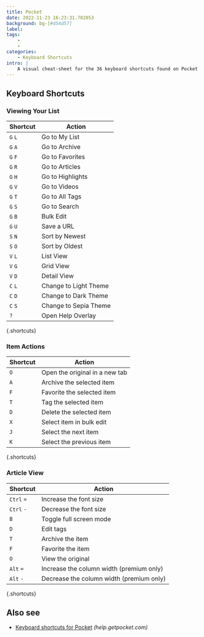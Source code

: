 ```yaml
---
title: Pocket
date: 2022-11-23 16:23:31.702053
background: bg-[#d54d57]
label: 
tags: 
    - 
    - 
categories:
    - Keyboard Shortcuts
intro: |
    A visual cheat-sheet for the 36 keyboard shortcuts found on Pocket for Web
---
```




Keyboard Shortcuts
------------------



### Viewing Your List

Shortcut | Action
---|---
`G` `L`  | Go to My List
`G` `A`  | Go to Archive
`G` `F`  | Go to Favorites
`G` `R`  | Go to Articles
`G` `H`  | Go to Highlights
`G` `V`  | Go to Videos
`G` `T`  | Go to All Tags
`G` `S`  | Go to Search
`G` `B`  | Bulk Edit
`G` `U`  | Save a URL
`S` `N`  | Sort by Newest
`S` `O`  | Sort by Oldest
`V` `L`  | List View
`V` `G`  | Grid View
`V` `D`  | Detail View
`C` `L`  | Change to Light Theme
`C` `D`  | Change to Dark Theme
`C` `S`  | Change to Sepia Theme
`?`  | Open Help Overlay
{.shortcuts}


### Item Actions

Shortcut | Action
---|---
`O`  | Open the original in a new tab
`A`  | Archive the selected item
`F`  | Favorite the selected item
`T`  | Tag the selected item
`D`  | Delete the selected item
`X`  | Select item in bulk edit
`J`  | Select the next item
`K`  | Select the previous item
{.shortcuts}


### Article View

Shortcut | Action
---|---
`Ctrl` `=`  | Increase the font size
`Ctrl` `-`  | Decrease the font size
`B`  | Toggle full screen mode
`D`  | Edit tags
`T`  | Archive the item
`F`  | Favorite the item
`O`  | View the original
`Alt` `=`  | Increase the column width (premium only)
`Alt` `-`  | Decrease the column width (premium only)
{.shortcuts}




Also see
--------
- [Keyboard shortcuts for Pocket](https://help.getpocket.com/article/994-keyboard-shortcuts-in-pocket-for-web) _(help.getpocket.com)_
